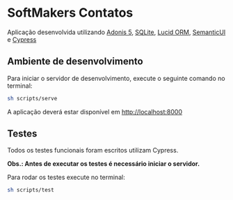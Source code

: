 # SoftMakers Contatos

Aplicação desenvolvida utilizando [Adonis 5][adonis], [SQLite][sqlite], [Lucid ORM][lucid], [SemanticUI][semanticui] e [Cypress][cypress]

## Ambiente de desenvolvimento

Para iniciar o servidor de desenvolvimento, execute o seguinte comando no terminal:

```sh
sh scripts/serve
```

A aplicação deverá estar disponível em [http://localhost:8000](http://localhost:8000)

## Testes

Todos os testes funcionais foram escritos utilizam Cypress.

**Obs.: Antes de executar os testes é necessário iniciar o servidor.**

Para rodar os testes execute no terminal:

```sh
sh scripts/test
```

[adonis]: https://preview.adonisjs.com/
[sqlite]: https://www.sqlite.org/index.html
[lucid]: https://adonisjs.com/docs/4.0/lucid
[semanticui]: https://semantic-ui.com/
[cypress]: https://www.cypress.io/
